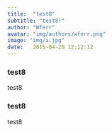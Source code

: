 ```yaml
---
title:  "test8"
subtitle: "test8!"
author: "Wferr"
avatar: "img/authors/wferr.png"
image: "img/a.jpg"
date:   2015-04-20 12:12:12
---
```


### test8
test8

### test8
test8